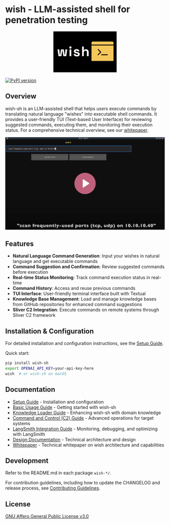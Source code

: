 # wish - LLM-assisted shell for penetration testing

<p align="center">
  <img src="docs/logo.png" alt="wish logo" width="200"/>
</p>

[![PyPI version](https://img.shields.io/pypi/v/wish-sh.svg)](https://pypi.org/project/wish-sh)

## Overview

wish-sh is an LLM-assisted shell that helps users execute commands by translating natural language "wishes" into executable shell commands. It provides a user-friendly TUI (Text-based User Interface) for reviewing suggested commands, executing them, and monitoring their execution status. For a comprehensive technical overview, see our [whitepaper](docs/whitepaper.md).

[![Getting Started with WISH: Basic Usage Guide](docs/img/MvThumb-basic-usage.png)](https://youtube.com/watch?v=gasylKGeT2E)

## Features

- **Natural Language Command Generation**: Input your wishes in natural language and get executable commands
- **Command Suggestion and Confirmation**: Review suggested commands before execution
- **Real-time Status Monitoring**: Track command execution status in real-time
- **Command History**: Access and reuse previous commands
- **TUI Interface**: User-friendly terminal interface built with Textual
- **Knowledge Base Management**: Load and manage knowledge bases from GitHub repositories for enhanced command suggestions
- **Sliver C2 Integration**: Execute commands on remote systems through Sliver C2 framework

## Installation & Configuration

For detailed installation and configuration instructions, see the [Setup Guide](docs/setup.md).

Quick start:

```bash
pip install wish-sh
export OPENAI_API_KEY=your-api-key-here
wish  # or wish-sh on macOS
```

## Documentation

- [Setup Guide](docs/setup.md) - Installation and configuration
- [Basic Usage Guide](docs/usage-01-basic.md) - Getting started with wish-sh
- [Knowledge Loader Guide](docs/usage-02-knowledge-loader.md) - Enhancing wish-sh with domain knowledge
- [Command and Control (C2) Guide](docs/usage-03-C2.md) - Advanced operations for target systems
- [LangSmith Integration Guide](docs/usage-04-langsmith.md) - Monitoring, debugging, and optimizing with LangSmith
- [Design Documentation](docs/design.md) - Technical architecture and design
- [Whitepaper](docs/whitepaper.md) - Technical whitepaper on wish architecture and capabilities

## Development

Refer to the README.md in each package `wish-*/`.

For contribution guidelines, including how to update the CHANGELOG and release process, see [Contributing Guidelines](CONTRIBUTING.md).

## License

[GNU Affero General Public License v3.0](LICENSE)

